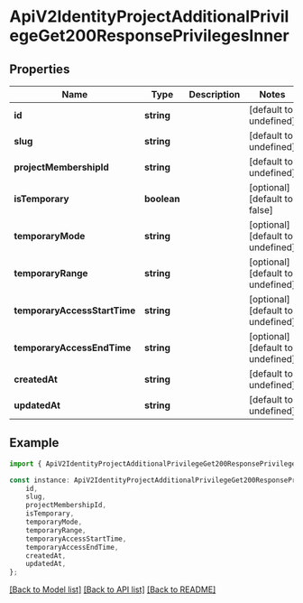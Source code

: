 # ApiV2IdentityProjectAdditionalPrivilegeGet200ResponsePrivilegesInner


## Properties

Name | Type | Description | Notes
------------ | ------------- | ------------- | -------------
**id** | **string** |  | [default to undefined]
**slug** | **string** |  | [default to undefined]
**projectMembershipId** | **string** |  | [default to undefined]
**isTemporary** | **boolean** |  | [optional] [default to false]
**temporaryMode** | **string** |  | [optional] [default to undefined]
**temporaryRange** | **string** |  | [optional] [default to undefined]
**temporaryAccessStartTime** | **string** |  | [optional] [default to undefined]
**temporaryAccessEndTime** | **string** |  | [optional] [default to undefined]
**createdAt** | **string** |  | [default to undefined]
**updatedAt** | **string** |  | [default to undefined]

## Example

```typescript
import { ApiV2IdentityProjectAdditionalPrivilegeGet200ResponsePrivilegesInner } from './api';

const instance: ApiV2IdentityProjectAdditionalPrivilegeGet200ResponsePrivilegesInner = {
    id,
    slug,
    projectMembershipId,
    isTemporary,
    temporaryMode,
    temporaryRange,
    temporaryAccessStartTime,
    temporaryAccessEndTime,
    createdAt,
    updatedAt,
};
```

[[Back to Model list]](../README.md#documentation-for-models) [[Back to API list]](../README.md#documentation-for-api-endpoints) [[Back to README]](../README.md)
